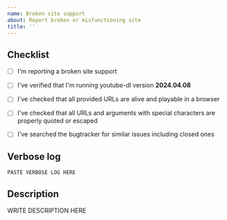 ```yaml
---
name: Broken site support
about: Report broken or misfunctioning site
title: ''
---
```


<!--

######################################################################
  WARNING!
  IGNORING THE FOLLOWING TEMPLATE WILL RESULT IN ISSUE CLOSED AS INCOMPLETE
######################################################################

-->


## Checklist

<!--
Carefully read and work through this check list in order to prevent the most common mistakes and misuse of youtube-dl:
- First of, make sure you are using the latest version of youtube-dl. Run `youtube-dl --version` and ensure your version is 2024.04.08. If it's not, see https://yt-dl.org/update on how to update. Issues with outdated version will be REJECTED.
- Make sure that all provided video/audio/playlist URLs (if any) are alive and playable in a browser.
- Make sure that all URLs and arguments with special characters are properly quoted or escaped as explained in http://yt-dl.org/escape.
- Search the bugtracker for similar issues: http://yt-dl.org/search-issues. DO NOT post duplicates.
- Finally, put x into all relevant boxes (like this [x])
-->

- [ ] I'm reporting a broken site support
- [ ] I've verified that I'm running youtube-dl version **2024.04.08**
- [ ] I've checked that all provided URLs are alive and playable in a browser
- [ ] I've checked that all URLs and arguments with special characters are properly quoted or escaped
- [ ] I've searched the bugtracker for similar issues including closed ones


## Verbose log

<!--
Provide the complete verbose output of youtube-dl that clearly demonstrates the problem.
Add the `-v` flag to your command line you run youtube-dl with (`youtube-dl -v <your command line>`), copy the WHOLE output and insert it below. It should look similar to this:
 [debug] System config: []
 [debug] User config: []
 [debug] Command-line args: [u'-v', u'http://www.youtube.com/watch?v=BaW_jenozKcj']
 [debug] Encodings: locale cp1251, fs mbcs, out cp866, pref cp1251
 [debug] youtube-dl version 2024.04.08
 [debug] Python version 2.7.11 - Windows-2003Server-5.2.3790-SP2
 [debug] exe versions: ffmpeg N-75573-g1d0487f, ffprobe N-75573-g1d0487f, rtmpdump 2.4
 [debug] Proxy map: {}
 <more lines>
-->

```
PASTE VERBOSE LOG HERE
```


## Description

<!--
Provide an explanation of your issue in an arbitrary form. Provide any additional information, suggested solution and as much context and examples as possible.
If work on your issue requires account credentials please provide them or explain how one can obtain them.
-->

WRITE DESCRIPTION HERE

